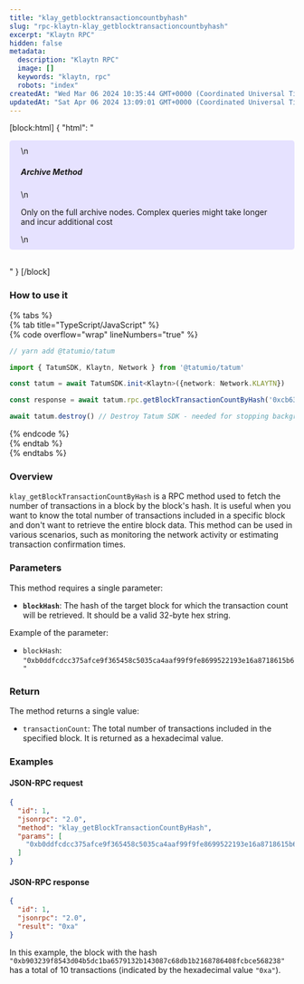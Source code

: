 ```yaml
---
title: "klay_getblocktransactioncountbyhash"
slug: "rpc-klaytn-klay_getblocktransactioncountbyhash"
excerpt: "Klaytn RPC"
hidden: false
metadata: 
  description: "Klaytn RPC"
  image: []
  keywords: "klaytn, rpc"
  robots: "index"
createdAt: "Wed Mar 06 2024 10:35:44 GMT+0000 (Coordinated Universal Time)"
updatedAt: "Sat Apr 06 2024 13:09:01 GMT+0000 (Coordinated Universal Time)"
---
```

[block:html]
{
  "html": "<div style="padding: 10px 20px; border-radius: 5px; background-color: #e6e2ff; margin: 0 0 30px 0;">\n  <h5>Archive Method</h5>\n  <p>Only on the full archive nodes. Complex queries might take longer and incur additional cost</p>\n</div>"
}
[/block]


### How to use it

{% tabs %}  
{% tab title="TypeScript/JavaScript" %}  
{% code overflow="wrap" lineNumbers="true" %}

```typescript
// yarn add @tatumio/tatum

import { TatumSDK, Klaytn, Network } from '@tatumio/tatum'

const tatum = await TatumSDK.init<Klaytn>({network: Network.KLAYTN})

const response = await tatum.rpc.getBlockTransactionCountByHash('0xcb632c914a18d838113f1e0cbf3ebc58e837c9497113c247001ecd52b212768e')

await tatum.destroy() // Destroy Tatum SDK - needed for stopping background jobs
```

{% endcode %}  
{% endtab %}  
{% endtabs %}

### Overview

`klay_getBlockTransactionCountByHash` is a RPC method used to fetch the number of transactions in a block by the block's hash. It is useful when you want to know the total number of transactions included in a specific block and don't want to retrieve the entire block data. This method can be used in various scenarios, such as monitoring the network activity or estimating transaction confirmation times.

### Parameters

This method requires a single parameter:

- **`blockHash`**: The hash of the target block for which the transaction count will be retrieved. It should be a valid 32-byte hex string.

Example of the parameter:

- `blockHash`: `"0xb0ddfcdcc375afce9f365458c5035ca4aaf99f9fe8699522193e16a8718615b6"`

### Return

The method returns a single value:

- `transactionCount`: The total number of transactions included in the specified block. It is returned as a hexadecimal value.

### Examples

#### JSON-RPC request

```json
{
  "id": 1,
  "jsonrpc": "2.0",
  "method": "klay_getBlockTransactionCountByHash",
  "params": [
    "0xb0ddfcdcc375afce9f365458c5035ca4aaf99f9fe8699522193e16a8718615b6"
  ]
}
```

#### JSON-RPC response

```json
{
  "id": 1,
  "jsonrpc": "2.0",
  "result": "0xa"
}
```

In this example, the block with the hash `"0xb903239f8543d04b5dc1ba6579132b143087c68db1b2168786408fcbce568238"` has a total of 10 transactions (indicated by the hexadecimal value `"0xa"`).
